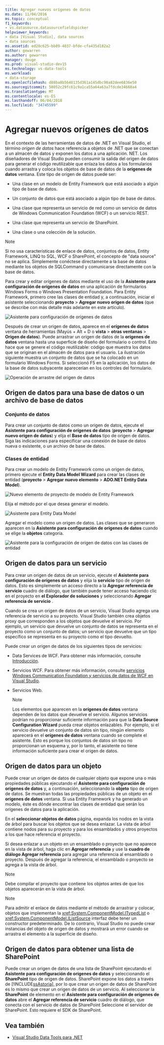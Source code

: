 ```yaml
---
title: Agregar nuevos orígenes de datos
ms.date: 11/04/2016
ms.topic: conceptual
f1_keywords:
- vs.datasource.datasourcefieldspicker
helpviewer_keywords:
- data [Visual Studio], data sources
- data sources
ms.assetid: ed28c625-bb89-4037-bfde-cfa435d182a2
author: gewarren
ms.author: gewarren
manager: douge
ms.prod: visual-studio-dev15
ms.technology: vs-data-tools
ms.workload:
- data-storage
ms.openlocfilehash: d88ba8b5648135d361a145dbc98a82dee6836e50
ms.sourcegitcommit: 58052c29fc61c9a1ca55a64a63a7fdcde34668a4
ms.translationtype: MT
ms.contentlocale: es-ES
ms.lasthandoff: 06/04/2018
ms.locfileid: "34745599"
---
```

# <a name="add-new-data-sources"></a>Agregar nuevos orígenes de datos
En el contexto de las herramientas de datos de .NET en Visual Studio, el término *origen de datos* hace referencia a objetos de .NET que se conectan a un almacén de datos y exponen los datos a una aplicación. NET. Los diseñadores de Visual Studio pueden consumir la salida del origen de datos para generar el código reutilizable que enlaza los datos a los formularios cuando arrastra y coloca los objetos de base de datos de la **orígenes de datos** ventana. Este tipo de origen de datos puede ser:

-   Una clase en un modelo de Entity Framework que está asociado a algún tipo de base de datos.

-   Un conjunto de datos que está asociado a algún tipo de base de datos.

-   Una clase que representa un servicio de red como un servicio de datos de Windows Communication Foundation (WCF) o un servicio REST.

-   Una clase que representa un servicio de SharePoint.

-   Una clase o una colección de la solución.

> [!NOTE]
>  Si no usa características de enlace de datos, conjuntos de datos, Entity Framework, LINQ to SQL, WCF o SharePoint, el concepto de "data source" no se aplica. Simplemente conéctese directamente a la base de datos mediante los objetos de SQLCommand y comunicarse directamente con la base de datos.

 Para crear y editar orígenes de datos mediante el uso de la **Asistente para configuración de orígenes de datos** en una aplicación de formularios Windows Forms o Windows Presentation Foundation. Para Entity Framework, primero cree las clases de entidad y, a continuación, iniciar el asistente seleccionando **proyecto** > **Agregar nuevo origen de datos** (que se describe con más detalle más adelante en este artículo).

 ![Asistente para configuración de orígenes de datos](../data-tools/media/data-source-configuration-wizard.png)

 Después de crear un origen de datos, aparece en el **orígenes de datos** ventana de herramientas (Mayús + Alt + D o **vista** > **otras ventanas**  >  **Origen de datos**). Puede arrastrar un origen de datos de la **orígenes de datos** ventana hasta una superficie de diseño del formulario o control. Esto hace que se genere el código reutilizable: código que muestra los datos que se originan en el almacén de datos para el usuario. La ilustración siguiente muestra un conjunto de datos que se ha colocado en un formulario Windows Forms. Si seleccionó F5 en la aplicación, los datos de la base de datos subyacente aparecerían en los controles del formulario.

 ![Operación de arrastre del origen de datos](../data-tools/media/raddata-data-source-drag-operation.png)

## <a name="data-source-for-a-database-or-a-database-file"></a>Origen de datos para una base de datos o un archivo de base de datos

### <a name="dataset"></a>Conjunto de datos
 Para crear un conjunto de datos como un origen de datos, ejecute el **Asistente para configuración de orígenes de datos** (**proyecto** > **Agregar nuevo origen de datos**) y elija el  **Base de datos** tipo de origen de datos. Siga las indicaciones para especificar una conexión de base de datos nueva o existente, o un archivo de base de datos.

### <a name="entity-classes"></a>Clases de entidad
 Para crear un modelo de Entity Framework como un origen de datos, primero ejecute el **Entity Data Model Wizard** para crear las clases de entidad (**proyecto** > **Agregar nuevo elemento**  >  **ADO.NET Entity Data Model**).

 ![Nuevo elemento de proyecto de modelo de Entity Framework](../data-tools/media/raddata-new-entity-framework-model-project-item.png)

 Elija el método por el que desea generar el modelo.

 ![Asistente para Entity Data Model](../data-tools/media/raddata-entity-data-model-wizard.png)

 Agregar el modelo como un origen de datos. Las clases que se generaron aparecen en la **Asistente para configuración de orígenes de datos** cuando se elige la **objetos** categoría.

 ![Asistente para la configuración de origen de datos con las clases de entidad](../data-tools/media/raddata-data-source-configuration-wizard-with-entity-classes.png)

## <a name="data-source-for-a-service"></a>Origen de datos para un servicio
 Para crear un origen de datos de un servicio, ejecute el **Asistente para configuración de orígenes de datos** y elija la **servicio** tipo de origen de datos. Esto es simplemente un acceso directo a la **Agregar referencia de servicio** cuadro de diálogo, que también puede tener acceso haciendo clic en el proyecto en **el Explorador de soluciones** y seleccionando **Agregar referencia de servicio** .

 Cuando se crea un origen de datos de un servicio, Visual Studio agrega una referencia de servicio a su proyecto. Visual Studio también crea objetos proxy que corresponden a los objetos que devuelve el servicio. Por ejemplo, un servicio que devuelve un conjunto de datos se representa en el proyecto como un conjunto de datos; un servicio que devuelve que un tipo específico se representa en su proyecto como el tipo devuelto.

 Puede crear un origen de datos de los siguientes tipos de servicios:

-   Data Services de WCF. Para obtener más información, consulte [Introducción](/dotnet/framework/data/wcf/wcf-data-services-overview).

-   Servicios WCF. Para obtener más información, consulte [servicios Windows Communication Foundation y servicios de datos de WCF en Visual Studio](../data-tools/windows-communication-foundation-services-and-wcf-data-services-in-visual-studio.md).

-   Servicios Web.

    > [!NOTE]
    >  Los elementos que aparecen en la **orígenes de datos** ventana dependen de los datos que devuelve el servicio. Algunos servicios podrían no proporcionar suficiente información para que la **Data Source Configuration Wizard** pueda crear objetos enlazables. Por ejemplo, si el servicio devuelve un conjunto de datos sin tipo, ningún elemento aparecerá en el **orígenes de datos** ventana cuando se complete el asistente. Esto es porque los conjuntos de datos sin tipo no proporcionan un esquema y, por lo tanto, el asistente no tiene información suficiente para crear el origen de datos.

## <a name="data-source-for-an-object"></a>Origen de datos para un objeto
 Puede crear un origen de datos de cualquier objeto que expone una o más propiedades públicas ejecutando el **Asistente para configuración de orígenes de datos** y, a continuación, seleccionando la **objeto** tipo de origen de datos. Se muestran todas las propiedades públicas de un objeto en el **orígenes de datos** ventana.   Si usa Entity Framework y ha generado un modelo, éste es dónde encontrar las clases de entidad que serán los orígenes de datos para la aplicación.

 En el **seleccionar objetos de datos** página, expanda los nodos en la vista de árbol para buscar los objetos que se desea enlazar. La vista de árbol contiene nodos para su proyecto y para los ensamblados y otros proyectos a los que hace referencia el proyecto.

 Si desea enlazar a un objeto en un ensamblado o proyecto que no aparece en la vista de árbol, haga clic en **Agregar referencia** y use la **cuadro de diálogo Agregar referencia** para agregar una referencia al ensamblado o proyecto. Después de agregar la referencia, el ensamblado o proyecto se agrega a la vista de árbol.

> [!NOTE]
>  Debe compilar el proyecto que contiene los objetos antes de que los objetos aparecerán en la vista de árbol.

> [!NOTE]
>  Para admitir el enlace de datos mediante el método de arrastrar y colocar, objetos que implementan la <xref:System.ComponentModel.ITypedList> o <xref:System.ComponentModel.IListSource> interfaz debe tener un constructor predeterminado. De lo contrario, Visual Studio no puede crear instancias del objeto de origen de datos y mostrará un error cuando se arrastra el elemento a la superficie de diseño.

## <a name="data-source-for-a-sharepoint-list"></a>Origen de datos para obtener una lista de SharePoint
 Puede crear un origen de datos de una lista de SharePoint ejecutando el **Asistente para configuración de orígenes de datos** y seleccionando el **SharePoint** tipo de origen de datos. SharePoint expone los datos a través de [!INCLUDE[ssAstoria](../data-tools/includes/ssastoria_md.md)], por lo que crear un origen de datos de SharePoint es lo mismo que crear un origen de datos de un servicio. Al seleccionar la **SharePoint** de elemento en el **Asistente para configuración de orígenes de datos** abre el **Agregar referencia de servicio** cuadro de diálogo, que conecta con el servicio de datos de SharePoint Seleccione el servidor de SharePoint.  Esto requiere el SDK de SharePoint.

## <a name="see-also"></a>Vea también

- [Visual Studio Data Tools para .NET](../data-tools/visual-studio-data-tools-for-dotnet.md)